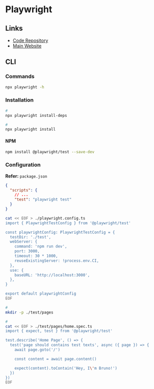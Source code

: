 # Playwright

## Links

- [Code Repository](https://github.com/microsoft/playwright)
- [Main Website](https://playwright.dev/)

## CLI

### Commands

```sh
npx playwright -h
```

### Installation

```sh
#
npx playwright install-deps

#
npx playwright install
```

#### NPM

```sh
npm install @playwright/test --save-dev
```

### Configuration

**Refer:** `package.json`

```json
{
  "scripts": {
    // ...
    "test": "playwright test"
  }
}
```

```sh
cat << EOF > ./playwright.config.ts
import { PlaywrightTestConfig } from '@playwright/test'

const playwrightConfig: PlaywrightTestConfig = {
  testDir: './test',
  webServer: {
    command: 'npm run dev',
    port: 3000,
    timeout: 30 * 1000,
    reuseExistingServer: !process.env.CI,
  },
  use: {
    baseURL: 'http://localhost:3000',
  },
}

export default playwrightConfig
EOF

#
mkdir -p ./test/pages

#
cat << EOF > ./test/pages/home.spec.ts
import { expect, test } from '@playwright/test'

test.describe('Home Page', () => {
  test('page should contains test texts', async ({ page }) => {
    await page.goto('/')

    const content = await page.content()

    expect(content).toContain('Hey, I\'m Bruno!')
  })
})
EOF
```
